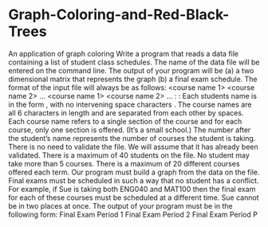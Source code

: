 # Graph-Coloring-and-Red-Black-Trees
An application of graph coloring
Write a program that reads a data file containing a list of student class schedules. The name of the data file will be entered on the command line. The output of your program will be 
(a) a two dimensional matrix that represents the graph
(b) a final exam schedule.
The format of the input file will always be as follows: 
<student name>  <N>  <course name 1>  <course name 2> … <course nameN> <return> 
<student name>  <K>  <course name 1> <course name 2> … <course nameK> <return> 
:
:
Each students name is in the form <last name>,<first name> with no intervening space characters . The course names are all 6 characters in length and are separated from each other by spaces.  Each course name refers to a single section of the course and for each course, only one section is offered. (It’s a small school.) The number after the student’s name represents the number of courses the student is taking. There is no need to validate the file. We will assume that it has already been validated. There is a maximum of 40 students on the file. No student may take more than 5 courses. There is a maximum of 20 different courses offered each term. Our program must build a graph from the data on the file. Final exams must be scheduled in such a way that no student has a conflict.  For example, if Sue is taking both ENG040 and MAT100 then the final exam for each of these courses must be scheduled at a different time. Sue cannot be in two places at once. The output of your program must be in the following form: 
Final Exam Period 1 <course name > <course name > 
Final Exam Period 2 <course name >
Final Exam Period P <course name > 
